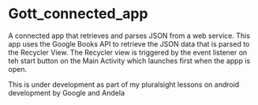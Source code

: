 # Gott_connected_app
A connected app that retrieves and parses JSON from a web service.
This app uses the Google Books API to retrieve the JSON data that is parsed to the Recycler View.
The Recycler view is triggered by the event listener on teh start button on the Main Activity which launches first when the appp is open.


This is under development as part of my pluralsight lessons on android development
by Google and Andela
